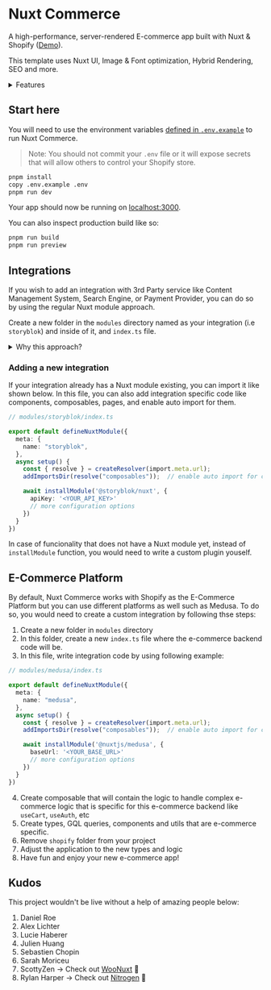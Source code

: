 # Nuxt Commerce

A high-performance, server-rendered E-commerce app built with Nuxt & Shopify ([Demo](https://www.nuxt-commerce.dev)).

This template uses Nuxt UI, Image & Font optimization, Hybrid Rendering, SEO and more.

<details>
<summary>Features</summary>

Nuxt Commerce comes with several useful features out of the box:
1. [Nuxt UI](https://ui.nuxt.com/) - A UI Library for Modern Web Apps.
2. [GraphQL Client](https://nuxt-graphql-client.web.app/) - Minimal GraphQL Client + Code Generation
3. [Image Optimization](https://image.nuxtjs.org/) - Resize and transform your images using built-in optimizer or your favorite images CDN
4. [Fonts](https://font.nuxt.com/) - Deliver optimized fonts for better performance
5. [Hybrid rendering](https://nuxt.com/docs/guide/concepts/rendering#hybrid-rendering) - Set different caching rules and rendering modes per route using Route Rules
6. [SEO](https://nuxtseo.com/) - Simple configuration for Sitemap.xml, Robots.txt, Meta, and OG Images
7. [JSON-LD](https://json-ld.org/) - Lightweight Linked Data format for products
</details>


## Start here

You will need to use the environment variables [defined in `.env.example`](.env.example) to run Nuxt Commerce.

> Note: You should not commit your `.env` file or it will expose secrets that will allow others to control your Shopify store.

```bash
pnpm install
copy .env.example .env
pnpm run dev
```

Your app should now be running on [localhost:3000](http://localhost:3000/).

You can also inspect production build like so:

```bash
pnpm run build
pnpm run preview
```

## Integrations

If you wish to add an integration with 3rd Party service like Content Management System, Search Engine, or Payment Provider, you can do so by using the regular Nuxt module approach.

Create a new folder in the `modules` directory named as your integration (i.e `storyblok`) and inside of it, and `index.ts` file.

<details>
<summary>Why this approach?</summary>

*Normally, you could just install the modules and plugins directly inside the global `nuxt.config.ts` but as your application grows, it could become much harder to maintain the project. By following the `modules` approach defined by Nuxt you can easily extract domain code into separate module that wraps components, composables, types, and overall integration configuration*
</details>

### Adding a new integration

If your integration already has a Nuxt module existing, you can import it like shown below. In this file, you can also add integration specific code like components, composables, pages, and enable auto import for them.

```ts
// modules/storyblok/index.ts

export default defineNuxtModule({
  meta: {
    name: "storyblok",
  },
  async setup() {
    const { resolve } = createResolver(import.meta.url);
    addImportsDir(resolve("composables"));  // enable auto import for components/composables/types

    await installModule('@storyblok/nuxt', {
      apiKey: '<YOUR_API_KEY>'
      // more configuration options
    })
  }
})
```

In case of funcionality that does not have a Nuxt module yet, instead of `installModule` function, you would need to write a custom plugin youself.

## E-Commerce Platform

By default, Nuxt Commerce works with Shopify as the E-Commerce Platform but you can use different platforms as well such as Medusa. To do so, you would need to create a custom integration by following thse steps:

1. Create a new folder in `modules` directory
2. In this folder, create a new `index.ts` file where the e-commerce backend code will be.
3. In this file, write integration code by using following example:

```ts
// modules/medusa/index.ts

export default defineNuxtModule({
  meta: {
    name: "medusa",
  },
  async setup() {
    const { resolve } = createResolver(import.meta.url);
    addImportsDir(resolve("composables"));  // enable auto import for components/composables/types

    await installModule('@nuxtjs/medusa', {
      baseUrl: '<YOUR_BASE_URL>'
      // more configuration options
    })
  }
})
```

4. Create composable that will contain the logic to handle complex e-commerce logic that is specific for this e-commerce backend like `useCart`, `useAuth`, etc
5. Create types, GQL queries, components and utils that are e-commerce specific.
6. Remove `shopify` folder from your project
7. Adjust the application to the new types and logic
8. Have fun and enjoy your new e-commerce app!

## Kudos

This project wouldn't be live without a help of amazing people below:

1. Daniel Roe
2. Alex Lichter
3. Lucie Haberer
4. Julien Huang
5. Sebastien Chopin
6. Sarah Moriceu
7. ScottyZen -> Check out [WooNuxt](https://woonuxt.com/) 🚀
8. Rylan Harper -> Check out [Nitrogen](https://github.com/rylanharper/Nitrogen) 🚀